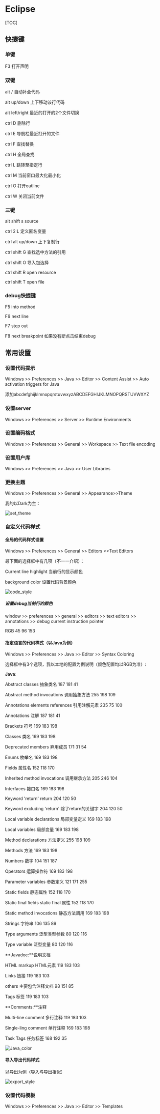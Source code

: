 # Eclipse

[TOC]

## 快捷键

### 单键

F3	打开声明

### 双键

alt /				自动补全代码

alt up/down		上下移动该行代码

alt left/right		最近的打开的2个文件切换

ctrl D			删除行

ctrl E			导航栏最近打开的文件

ctrl F			查找替换

ctrl H			全局查找

ctrl L			跳转至指定行

ctrl M			当前窗口最大化最小化

ctrl O			打开outline

ctrl W			关闭当前文件

### 三键

alt shift s			source

ctrl 2 L			定义匿名变量

ctrl alt up/down	上下复制行

ctrl shift G		查找选中方法的引用

ctrl shift O		导入包选择

ctrl shift R		open resource

ctrl shift T		open file	

### debug快捷键

F5				into method

F6				next line

F7				step out

F8				next breakpoint 如果没有断点击结束debug

## 常用设置

### 设置代码提示

Windows >> Preferences >> Java >> Editor >> Content Assist >> Auto activation triggers for Java

添加abcdefghijklmnopqrstuvwxyzABCDEFGHIJKLMNOPQRSTUVWXYZ

### 设置server

Windows >> Preferences >> Server >> Runtime Environments

### 设置编码格式

Windows >> Preferences >> General >> Workspace >> Text file encoding

### 设置用户库

Windows >> Preferences >> Java >> User Libraries

### 更换主题

Windows >> Preferences >> General >>  Appearance>>Theme

我的以Dark为主：

![set_theme](D:\git\accumulation\gene-docs\eclipse\pictures\set_theme.png)

### 自定义代码样式

#### 全局的代码样式设置

Windows >> Preferences >> General >> Editors >>Text Editors

最下面的选择框中有几项（不一一介绍）：

Current line highlight	当前行的显示颜色

background color		设置代码背景颜色

![code_style](D:\git\accumulation\gene-docs\eclipse\pictures\code_style.png)

##### 设置debug当前行的颜色

window >> preferences >> general >> editors >> text editors >> annotations >> debug current instruction pointer

RGB		45	96	153

#### 指定语言的代码样式（以Java为例）

Windows >> Preferences  >> Java >> Editor >> Syntax Coloring 

选择框中有3个选项，我以本地的配置为例说明（颜色配置均以RGB为准）:

**Java:**

Abstract classes					抽象类名				187	181	41	

Abstract method invocations			调用抽象方法			255	198	109

Annotations elements references		引用注解元素			235	75	100

Annotations						注解					187	181	41

Brackets							符号					169	183	198

Classes							类名					169	183	198				

Deprecated members				弃用成员				171	31	54

Enums							枚举名				169	183	198			

Fields							属性名				152	118	170

Inherited method invocations			调用继承方法			205	246	104

Interfaces						接口名				169	183	198				

Keyword 'return'					return				204	120	50

Keyword excluding 'return'			除了return的关键字		204	120	50

Local variable declarations			局部变量定义			169	183	198				

Local variables					局部变量				169	183	198	

Method declarations				方法定义				255	198	109

Methods							方法					169	183	198	

Numbers							数字					104	151	187

Operators						运算操作符			169	183	198	

Parameter variables				参数定义				121	171	255

Static fields						静态属性				152	118	170

Static final fields					static final 属性		152	118	170		

Static method invocations			静态方法调用			169	183	198	

Strings							字符串				106	135	89

Type arguments					泛型类型参数			80	120	116

Type variable						泛型变量				80	120	116

**Javadoc:**说明文档

HTML markup						HTML元素			119	183	103

Links							链接					119	183	103

others							主要包含注释文档		98	151	85

Tags							标签					119	183	103

**Comments:**注释

Multi-line comment					多行注释				119	183	103			

Single-ling comment				单行注释				169	183	198	

Task Tags						任务标签				168	192	35

![Java_color](D:\git\accumulation\gene-docs\eclipse\pictures\Java_color.png)

#### 导入导出代码样式

以导出为例（导入与导出相似）

![export_style](D:\git\accumulation\gene-docs\eclipse\pictures\export_style.png)

### 设置代码模板

Windows >> Preferences  >> Java >> Editor >> Templates